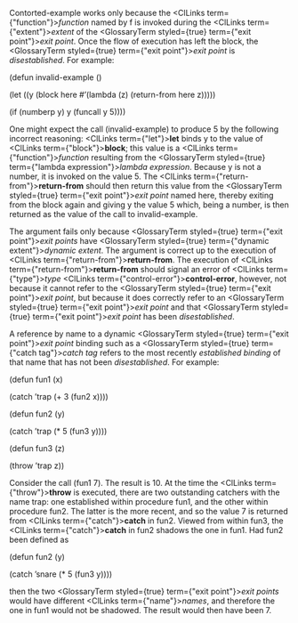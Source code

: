  



Contorted-example works only because the <ClLinks  term={"function"}><i>function</i></ClLinks> named by f is invoked during the <ClLinks  term={"extent"}><i>extent</i></ClLinks> of the <GlossaryTerm styled={true} term={"exit point"}><i>exit point</i></GlossaryTerm>. Once the flow of execution has left the block, the <GlossaryTerm styled={true} term={"exit point"}><i>exit point</i></GlossaryTerm> is *disestablished*. For example: 



(defun invalid-example () 



(let ((y (block here #’(lambda (z) (return-from here z))))) 



(if (numberp y) y (funcall y 5)))) 



One might expect the call (invalid-example) to produce 5 by the following incorrect reasoning: <ClLinks  term={"let"}><b>let</b></ClLinks> binds y to the value of <ClLinks  term={"block"}><b>block</b></ClLinks>; this value is a <ClLinks  term={"function"}><i>function</i></ClLinks> resulting from the <GlossaryTerm styled={true} term={"lambda expression"}><i>lambda expression</i></GlossaryTerm>. Because y is not a number, it is invoked on the value 5. The <ClLinks  term={"return-from"}><b>return-from</b></ClLinks> should then return this value from the <GlossaryTerm styled={true} term={"exit point"}><i>exit point</i></GlossaryTerm> named here, thereby exiting from the block again and giving y the value 5 which, being a number, is then returned as the value of the call to invalid-example. 



The argument fails only because <GlossaryTerm styled={true} term={"exit point"}><i>exit points</i></GlossaryTerm> have <GlossaryTerm styled={true} term={"dynamic extent"}><i>dynamic extent</i></GlossaryTerm>. The argument is correct up to the execution of <ClLinks  term={"return-from"}><b>return-from</b></ClLinks>. The execution of <ClLinks  term={"return-from"}><b>return-from</b></ClLinks> should signal an error of <ClLinks  term={"type"}><i>type</i></ClLinks> <ClLinks  term={"control-error"}><b>control-error</b></ClLinks>, however, not because it cannot refer to the <GlossaryTerm styled={true} term={"exit point"}><i>exit point</i></GlossaryTerm>, but because it does correctly refer to an <GlossaryTerm styled={true} term={"exit point"}><i>exit point</i></GlossaryTerm> and that <GlossaryTerm styled={true} term={"exit point"}><i>exit point</i></GlossaryTerm> has been *disestablished*. 



A reference by name to a dynamic <GlossaryTerm styled={true} term={"exit point"}><i>exit point</i></GlossaryTerm> binding such as a <GlossaryTerm styled={true} term={"catch tag"}><i>catch tag</i></GlossaryTerm> refers to the most recently *established binding* of that name that has not been *disestablished*. For example: 



(defun fun1 (x) 



(catch ’trap (+ 3 (fun2 x)))) 



(defun fun2 (y) 



(catch ’trap (\* 5 (fun3 y)))) 



(defun fun3 (z) 



(throw ’trap z))  







Consider the call (fun1 7). The result is 10. At the time the <ClLinks  term={"throw"}><b>throw</b></ClLinks> is executed, there are two outstanding catchers with the name trap: one established within procedure fun1, and the other within procedure fun2. The latter is the more recent, and so the value 7 is returned from <ClLinks  term={"catch"}><b>catch</b></ClLinks> in fun2. Viewed from within fun3, the <ClLinks  term={"catch"}><b>catch</b></ClLinks> in fun2 shadows the one in fun1. Had fun2 been defined as 



(defun fun2 (y) 



(catch ’snare (\* 5 (fun3 y)))) 



then the two <GlossaryTerm styled={true} term={"exit point"}><i>exit points</i></GlossaryTerm> would have different <ClLinks  term={"name"}><i>names</i></ClLinks>, and therefore the one in fun1 would not be shadowed. The result would then have been 7. 



